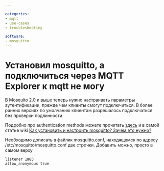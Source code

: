 ```yaml
---

categories:
- mqtt
- use-cases
- troubleshooting

software:
- mosquitto
---
```

# Установил mosquitto, а подключиться через MQTT Explorer к mqtt не могу

В Mosquito 2.0 и выше теперь нужно настраивать параметры аутентификации, прежде чем клиенты смогут подключиться. В более ранних версиях по умолчанию клиентам разрешалось подключаться без проверки подлинности.

Подробно про authentication methods можете прочитать [здесь](https://mosquitto.org/documentation/authentication-methods/) и в самой статье wiki [Как установить и настроить mosquitto? Зачем это нужно?](https://github.com/DivanX10/Openwrt-scripts-for-gateway-zhwg11lm/wiki/Как-установить-и-настроить-mosquitto%3F-Зачем-это-нужно%3F#Как-включить-авторизацию)

Необходимо дописать в файлик mosquitto.conf, находящемся по адресу /etc/mosquitto/mosquitto.conf две строчки. Добавить можно, просто в самом верху

```
listener 1883
allow_anonymous true
```

